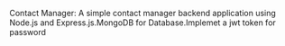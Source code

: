 Contact Manager: A simple contact manager backend application using Node.js and Express.js.MongoDB for Database.Implemet a jwt token for password

